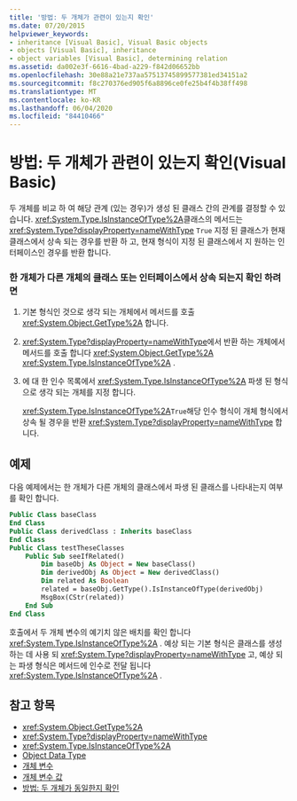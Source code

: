 ```yaml
---
title: '방법: 두 개체가 관련이 있는지 확인'
ms.date: 07/20/2015
helpviewer_keywords:
- inheritance [Visual Basic], Visual Basic objects
- objects [Visual Basic], inheritance
- object variables [Visual Basic], determining relation
ms.assetid: da002e3f-6616-4bad-a229-f842d06652bb
ms.openlocfilehash: 30e88a21e737aa57513745899577381ed34151a2
ms.sourcegitcommit: f8c270376ed905f6a8896ce0fe25b4f4b38ff498
ms.translationtype: MT
ms.contentlocale: ko-KR
ms.lasthandoff: 06/04/2020
ms.locfileid: "84410466"
---
```

# <a name="how-to-determine-whether-two-objects-are-related-visual-basic"></a>방법: 두 개체가 관련이 있는지 확인(Visual Basic)

두 개체를 비교 하 여 해당 관계 (있는 경우)가 생성 된 클래스 간의 관계를 결정할 수 있습니다. <xref:System.Type.IsInstanceOfType%2A>클래스의 메서드는 <xref:System.Type?displayProperty=nameWithType> `True` 지정 된 클래스가 현재 클래스에서 상속 되는 경우를 반환 하 고, 현재 형식이 지정 된 클래스에서 지 원하는 인터페이스인 경우를 반환 합니다.

### <a name="to-determine-if-one-object-inherits-from-another-objects-class-or-interface"></a>한 개체가 다른 개체의 클래스 또는 인터페이스에서 상속 되는지 확인 하려면

1. 기본 형식인 것으로 생각 되는 개체에서 메서드를 호출 <xref:System.Object.GetType%2A> 합니다.

2. <xref:System.Type?displayProperty=nameWithType>에서 반환 하는 개체에서 메서드를 호출 합니다 <xref:System.Object.GetType%2A> <xref:System.Type.IsInstanceOfType%2A> .

3. 에 대 한 인수 목록에서 <xref:System.Type.IsInstanceOfType%2A> 파생 된 형식으로 생각 되는 개체를 지정 합니다.

    <xref:System.Type.IsInstanceOfType%2A>`True`해당 인수 형식이 개체 형식에서 상속 될 경우을 반환 <xref:System.Type?displayProperty=nameWithType> 합니다.

## <a name="example"></a>예제
 다음 예제에서는 한 개체가 다른 개체의 클래스에서 파생 된 클래스를 나타내는지 여부를 확인 합니다.

```vb
Public Class baseClass
End Class
Public Class derivedClass : Inherits baseClass
End Class
Public Class testTheseClasses
    Public Sub seeIfRelated()
        Dim baseObj As Object = New baseClass()
        Dim derivedObj As Object = New derivedClass()
        Dim related As Boolean
        related = baseObj.GetType().IsInstanceOfType(derivedObj)
        MsgBox(CStr(related))
    End Sub
End Class
```

호출에서 두 개체 변수의 예기치 않은 배치를 확인 합니다 <xref:System.Type.IsInstanceOfType%2A> . 예상 되는 기본 형식은 클래스를 생성 하는 데 사용 되 <xref:System.Type?displayProperty=nameWithType> 고, 예상 되는 파생 형식은 메서드에 인수로 전달 됩니다 <xref:System.Type.IsInstanceOfType%2A> .

## <a name="see-also"></a>참고 항목

- <xref:System.Object.GetType%2A>
- <xref:System.Type?displayProperty=nameWithType>
- <xref:System.Type.IsInstanceOfType%2A>
- [Object Data Type](../../../language-reference/data-types/object-data-type.md)
- [개체 변수](object-variables.md)
- [개체 변수 값](object-variable-values.md)
- [방법: 두 개체가 동일한지 확인](how-to-determine-whether-two-objects-are-identical.md)
